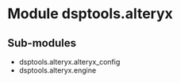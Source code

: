 Module dsptools.alteryx
=======================

Sub-modules
-----------
* dsptools.alteryx.alteryx_config
* dsptools.alteryx.engine